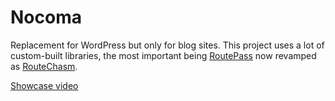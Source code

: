 # Nocoma

Replacement for WordPress but only for blog sites. This project uses a lot of custom-built libraries, the most important being [RoutePass](https://github.com/CaptSiro/RoutePass) now revamped as [RouteChasm](https://github.com/CaptSiro/route-chasm).

[Showcase video](https://www.youtube.com/watch?v=6U-si84ShVY)
